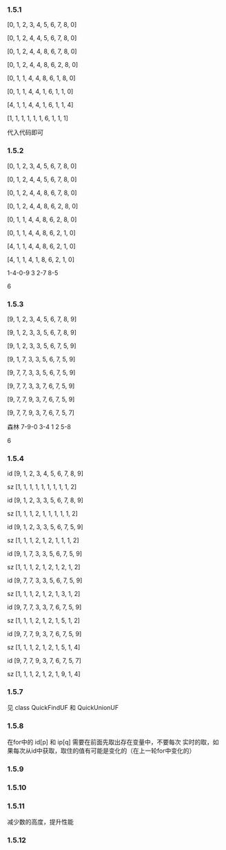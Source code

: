 ### 1.5.1
[0, 1, 2, 3, 4, 5, 6, 7, 8, 0] 

[0, 1, 2, 4, 4, 5, 6, 7, 8, 0]

[0, 1, 2, 4, 4, 8, 6, 7, 8, 0]

[0, 1, 2, 4, 4, 8, 6, 2, 8, 0]

[0, 1, 1, 4, 4, 8, 6, 1, 8, 0]

[0, 1, 1, 4, 4, 1, 6, 1, 1, 0]

[4, 1, 1, 4, 4, 1, 6, 1, 1, 4]

[1, 1, 1, 1, 1, 1, 6, 1, 1, 1]

代入代码即可

### 1.5.2

[0, 1, 2, 3, 4, 5, 6, 7, 8, 0]

[0, 1, 2, 4, 4, 5, 6, 7, 8, 0]

[0, 1, 2, 4, 4, 8, 6, 7, 8, 0]

[0, 1, 2, 4, 4, 8, 6, 2, 8, 0]

[0, 1, 1, 4, 4, 8, 6, 2, 8, 0]

[0, 1, 1, 4, 4, 8, 6, 2, 1, 0]

[4, 1, 1, 4, 4, 8, 6, 2, 1, 0]

[4, 1, 1, 4, 1, 8, 6, 2, 1, 0]

1-4-0-9
    3
  2-7
  8-5

6


### 1.5.3
[9, 1, 2, 3, 4, 5, 6, 7, 8, 9]

[9, 1, 2, 3, 3, 5, 6, 7, 8, 9]

[9, 1, 2, 3, 3, 5, 6, 7, 5, 9]

[9, 1, 7, 3, 3, 5, 6, 7, 5, 9]

[9, 7, 7, 3, 3, 5, 6, 7, 5, 9]

[9, 7, 7, 3, 3, 7, 6, 7, 5, 9]

[9, 7, 7, 9, 3, 7, 6, 7, 5, 9]

[9, 7, 7, 9, 3, 7, 6, 7, 5, 7]

森林
7-9-0
    3-4
  1
  2
  5-8

6

### 1.5.4
id [9, 1, 2, 3, 4, 5, 6, 7, 8, 9]

sz [1, 1, 1, 1, 1, 1, 1, 1, 1, 2]

id [9, 1, 2, 3, 3, 5, 6, 7, 8, 9]

sz [1, 1, 1, 2, 1, 1, 1, 1, 1, 2]

id [9, 1, 2, 3, 3, 5, 6, 7, 5, 9]

sz [1, 1, 1, 2, 1, 2, 1, 1, 1, 2]

id [9, 1, 7, 3, 3, 5, 6, 7, 5, 9]

sz [1, 1, 1, 2, 1, 2, 1, 2, 1, 2]

id [9, 7, 7, 3, 3, 5, 6, 7, 5, 9]

sz [1, 1, 1, 2, 1, 2, 1, 3, 1, 2]

id [9, 7, 7, 3, 3, 7, 6, 7, 5, 9]

sz [1, 1, 1, 2, 1, 2, 1, 5, 1, 2]

id [9, 7, 7, 9, 3, 7, 6, 7, 5, 9]

sz [1, 1, 1, 2, 1, 2, 1, 5, 1, 4]

id [9, 7, 7, 9, 3, 7, 6, 7, 5, 7]

sz [1, 1, 1, 2, 1, 2, 1, 9, 1, 4]

### 1.5.7
见 class QuickFindUF 和 QuickUnionUF

### 1.5.8
在for中的 id[p] 和 ip[q] 需要在前面先取出存在变量中，不要每次
实时的取，如果每次从id中获取，取住的值有可能是变化的（在上一轮for中变化的）

### 1.5.9

### 1.5.10


### 1.5.11
减少数的高度，提升性能

### 1.5.12






